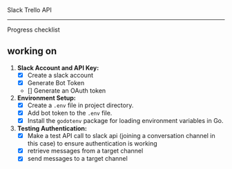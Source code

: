 
Slack Trello API

-----------------------
Progress checklist

working on
-----------------------
1. **Slack Account and API Key:**
    - [x]  Create a slack account 
    - [x]  Generate Bot Token
    - []  Generate an OAuth token
2. **Environment Setup:**
    - [x]  Create a `.env` file in project directory.
    - [x]  Add bot token to the `.env` file.
    - [x]  Install the `godotenv` package for loading environment variables in Go.
3. **Testing Authentication:**
    - [x]  Make a test API call to slack api (joining a conversation channel in this case) to ensure authentication is working
    - [x] retrieve messages from a target channel 
    - [x] send messages to a target channel 
